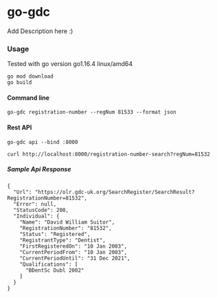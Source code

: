 # go-gdc

Add Description here :)

### Usage

Tested with go version go1.16.4 linux/amd64

```
go mod download
go build
```

#### Command line

```
go-gdc registration-number --regNum 81533 --format json
```

#### Rest API

```
go-gdc api --bind :8000
```

```
curl http://localhost:8000/registration-number-search?regNum=81532
```

##### Sample Api Response

```
{
  "Url": "https://olr.gdc-uk.org/SearchRegister/SearchResult?RegistrationNumber=81532",
  "Error": null,
  "StatusCode": 200,
  "Individual": {
    "Name": "David William Suitor",
    "RegistrationNumber": "81532",
    "Status": "Registered",
    "RegistrantType": "Dentist",
    "FirstRegisteredOn": "10 Jan 2003",
    "CurrentPeriodFrom": "10 Jan 2003",
    "CurrentPeriodUntil": "31 Dec 2021",
    "Qualifications": [
      "BDentSc Dubl 2002"
    ]
  }
}
```





